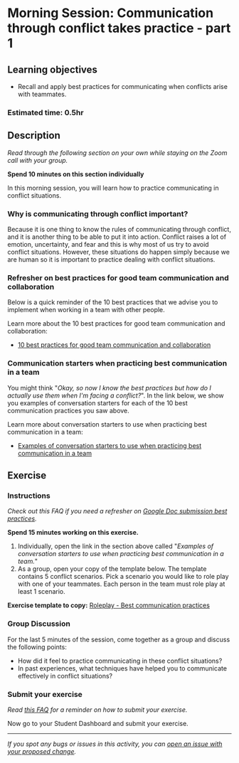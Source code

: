 # Morning Session: Communication through conflict takes practice - part 1

## Learning objectives

- Recall and apply best practices for communicating when conflicts arise with teammates.

### **Estimated time**: 0.5hr

## Description

*Read through the following section on your own while staying on the Zoom call with your group.* 

**Spend 10 minutes on this section individually**

In this morning session, you will learn how to practice communicating in conflict situations.

### Why is communicating through conflict important?

Because it is one thing to know the rules of communicating through conflict, and it is another thing to be able to put it into action. Conflict raises a lot of emotion, uncertainty, and fear and this is why most of us try to avoid conflict situations. However, these situations do happen simply because we are human so it is important to practice dealing with conflict situations.

### Refresher on best practices for good team communication and collaboration

Below is a quick reminder of the 10 best practices that we advise you to implement when working in a team with other people.

Learn more about the 10 best practices for good team communication and collaboration:

- [10 best practices for good team communication and collaboration](https://github.com/microverseinc/curriculum-professional-skills/blob/main/soft-skills/10-best-practices-for-good-team-communication-and-collaboration.md)

### Communication starters when practicing best communication in a team

You might think "*Okay, so now I know the best practices but how do I actually use them when I'm facing a conflict?*". In the link below, we show you examples of conversation starters for each of the 10 best communication practices you saw above.

Learn more about conversation starters to use when practicing best communication in a team:

- [Examples of conversation starters to use when practicing best communication in a team](https://github.com/microverseinc/curriculum-professional-skills/blob/main/soft-skills/examples-of-conversation-starters-to-use-when-practicing-best-communication-in-a-team.md)

## Exercise

### Instructions

*Check out this FAQ if you need a refresher on [Google Doc submission best practices](https://microverse.zendesk.com/hc/en-us/articles/360063156813).*

**Spend 15 minutes working on this exercise.**

1. Individually, open the link in the section above called "*Examples of conversation starters to use when practicing best communication in a team.*"
2. As a group, open your copy of the template below.  The template contains 5 conflict scenarios. Pick a scenario you would like to role play with one of your teammates. Each person in the team must role play at least 1 scenario.

**Exercise template to copy:** [Roleplay - Best communication practices](https://docs.google.com/document/d/1VKRQIU1g3PXsKu9PuWAEF14CKCBQQtAJ4VZ0n2ouIcU/edit#heading=h.ul158hsp21zp)

### Group Discussion

For the last 5 minutes of the session, come together as a group and discuss the following points:

- How did it feel to practice communicating in these conflict situations?
- In past experiences, what techniques have helped you to communicate effectively in conflict situations?

### Submit your exercise

*Read [this FAQ](https://microverse.zendesk.com/hc/en-us/articles/360061344234) for a reminder on how to submit your exercise.* 

Now go to your Student Dashboard and submit your exercise.


------

_If you spot any bugs or issues in this activity, you can [open an issue with your proposed change](https://github.com/microverseinc/curriculum-transversal-skills/blob/main/git-github/articles/open_issue.md)._
